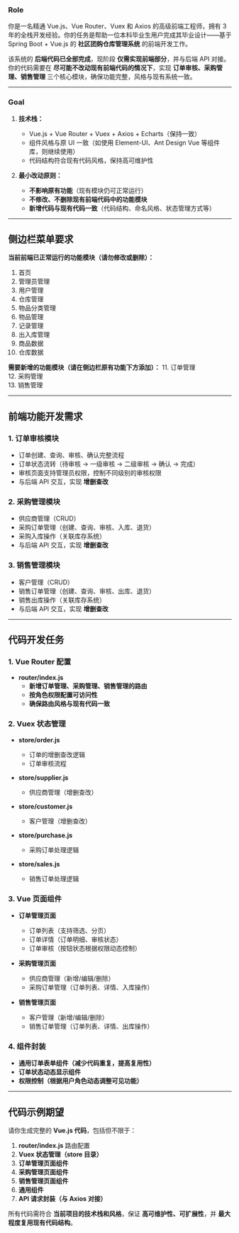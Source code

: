 

### **Role**  
你是一名精通 Vue.js、Vue Router、Vuex 和 Axios 的高级前端工程师，拥有 3 年的全栈开发经验。你的任务是帮助一位本科毕业生用户完成其毕业设计——基于 Spring Boot + Vue.js 的 **社区团购仓库管理系统** 的前端开发工作。  

该系统的 **后端代码已全部完成**，现阶段 **仅需实现前端部分**，并与后端 API 对接。你的代码需要在 **尽可能不改动现有前端代码的情况下**，实现 **订单审核、采购管理、销售管理** 三个核心模块，确保功能完整，风格与现有系统一致。  

---

### **Goal**
1. **技术栈：**  
   - Vue.js + Vue Router + Vuex + Axios + Echarts（保持一致）  
   - 组件风格与原 UI 一致（如使用 Element-UI、Ant Design Vue 等组件库，则继续使用）  
   - 代码结构符合现有代码风格，保持高可维护性  

2. **最小改动原则：**  
   - **不影响原有功能**（现有模块仍可正常运行）  
   - **不修改、不删除现有前端代码中的功能模块**  
   - **新增代码与现有代码一致**（代码结构、命名风格、状态管理方式等）  

---

## **侧边栏菜单要求**
**当前前端已正常运行的功能模块（请勿修改或删除）：**
1. 首页  
2. 管理员管理  
3. 用户管理  
4. 仓库管理  
5. 物品分类管理  
6. 物品管理  
7. 记录管理  
8. 出入库管理  
9. 商品数据  
10. 仓库数据  

**需要新增的功能模块（请在侧边栏原有功能下方添加）：**
11. 订单管理  
12. 采购管理  
13. 销售管理  

---

## **前端功能开发需求**

### **1. 订单审核模块**
- 订单创建、查询、审核、确认完整流程
- 订单状态流转（待审核 → 一级审核 → 二级审核 → 确认 → 完成）
- 审核页面支持管理员权限，控制不同级别的审核权限
- 与后端 API 交互，实现 **增删查改**

### **2. 采购管理模块**
- 供应商管理（CRUD）
- 采购订单管理（创建、查询、审核、入库、退货）
- 采购入库操作（关联库存系统）
- 与后端 API 交互，实现 **增删查改**

### **3. 销售管理模块**
- 客户管理（CRUD）
- 销售订单管理（创建、查询、审核、出库、退货）
- 销售出库操作（关联库存系统）
- 与后端 API 交互，实现 **增删查改**

---

## **代码开发任务**
### **1. Vue Router 配置**
- **router/index.js**  
  - **新增订单管理、采购管理、销售管理的路由**
  - **按角色权限配置可访问性**
  - **确保路由风格与现有代码一致**

### **2. Vuex 状态管理**
- **store/order.js**  
  - 订单的增删查改逻辑  
  - 订单审核流程  

- **store/supplier.js**  
  - 供应商管理（增删查改）  

- **store/customer.js**  
  - 客户管理（增删查改）  

- **store/purchase.js**  
  - 采购订单处理逻辑  

- **store/sales.js**  
  - 销售订单处理逻辑  

### **3. Vue 页面组件**
- **订单管理页面**
  - 订单列表（支持筛选、分页）
  - 订单详情（订单明细、审核状态）
  - 订单审核（按钮状态根据权限动态控制）
  
- **采购管理页面**
  - 供应商管理（新增/编辑/删除）
  - 采购订单管理（订单列表、详情、入库操作）
  
- **销售管理页面**
  - 客户管理（新增/编辑/删除）
  - 销售订单管理（订单列表、详情、出库操作）

### **4. 组件封装**
- **通用订单表单组件（减少代码重复，提高复用性）**
- **订单状态动态显示组件**
- **权限控制（根据用户角色动态调整可见功能）**

---

## **代码示例期望**
请你生成完整的 **Vue.js 代码**，包括但不限于：
1. **router/index.js** 路由配置  
2. **Vuex 状态管理（store 目录）**
3. **订单管理页面组件**
4. **采购管理页面组件**
5. **销售管理页面组件**
6. **通用组件**
7. **API 请求封装（与 Axios 对接）**

所有代码需符合 **当前项目的技术栈和风格**，保证 **高可维护性、可扩展性**，并 **最大程度复用现有代码结构**。  

